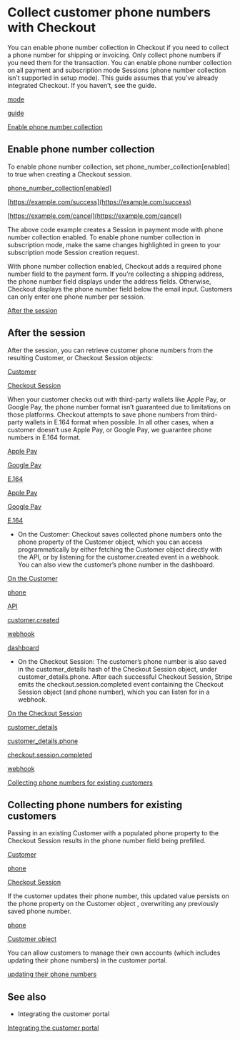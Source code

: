 # Collect customer phone numbers with Checkout

You can enable phone number collection in Checkout if you need  to collect a phone number for shipping or invoicing. Only collect phone numbers if you need them for the transaction. You can enable phone number collection on all payment and subscription mode Sessions (phone number collection isn’t supported in setup mode). This guide assumes that you’ve already integrated Checkout. If you haven’t, see the guide.

[mode](/api/checkout/sessions/create#create_checkout_session-mode)

[guide](/payments/checkout)

[Enable phone number collection](#create-session)

## Enable phone number collection

To enable phone number collection, set phone_number_collection[enabled] to true when creating a Checkout session.

[phone_number_collection[enabled]](/api/checkout/sessions/create#create_checkout_session-phone_number_collection-enabled)

[https://example.com/success](https://example.com/success)

[https://example.com/cancel](https://example.com/cancel)

The above code example creates a Session in payment mode with phone number collection enabled. To enable phone number collection in subscription mode, make the same changes highlighted in green to your subscription mode Session creation request.

With phone number collection enabled, Checkout adds a required phone number field to the payment form. If you’re collecting a shipping address, the phone number field displays under the address fields. Otherwise, Checkout displays the phone number field below the email input. Customers can only enter one phone number per session.

[After the session](#after-session)

## After the session

After the session, you can retrieve customer phone numbers from the resulting Customer, or Checkout Session objects:

[Customer](/api/customers)

[Checkout Session](/api/checkout/sessions)

When your customer checks out with third-party wallets like Apple Pay, or Google Pay, the phone number format isn’t guaranteed due to limitations on those platforms. Checkout attempts to save phone numbers from third-party wallets in E.164 format when possible. In all other cases, when a customer doesn’t use Apple Pay, or Google Pay, we guarantee phone numbers in E.164 format.

[Apple Pay](/apple-pay)

[Google Pay](/google-pay)

[E.164](https://en.wikipedia.org/wiki/E.164)

[Apple Pay](/apple-pay)

[Google Pay](/google-pay)

[E.164](https://en.wikipedia.org/wiki/E.164)

- On the Customer: Checkout saves collected phone numbers onto the phone property of the Customer object, which you can access programmatically by either fetching the Customer object directly with the API, or by listening for the customer.created event in a webhook. You can also view the customer’s phone number in the dashboard.

[On the Customer](/api/customers)

[phone](/api/customers/object#customer_object-phone)

[API](/api/customers/retrieve)

[customer.created](/api/events/types#event_types-customer.created)

[webhook](/webhooks)

[dashboard](https://dashboard.stripe.com/customers)

- On the Checkout Session: The customer’s phone number is also saved in the customer_details hash of the Checkout Session object, under customer_details.phone. After each successful Checkout Session, Stripe emits the checkout.session.completed event containing the Checkout Session object (and phone number), which you can listen for in a webhook.

[On the Checkout Session](/api/checkout/sessions)

[customer_details](/api/checkout/sessions/object#checkout_session_object-customer_details)

[customer_details.phone](/api/checkout/sessions/object#checkout_session_object-customer_details-phone)

[checkout.session.completed](/api/events/types#event_types-checkout.session.completed)

[webhook](/webhooks)

[Collecting phone numbers for existing customers](#existing-customers)

## Collecting phone numbers for existing customers

Passing in an existing Customer with a populated phone property to the Checkout Session results in the phone number field being prefilled.

[Customer](/api/customers)

[phone](/api/customers/object#customer_object-phone)

[Checkout Session](/api/checkout/sessions)

If the customer updates their phone number, this updated value persists on the phone property on the Customer object , overwriting any previously saved phone number.

[phone](/api/checkout/sessions/object#checkout_session_object-phone)

[Customer object](/api/customers)

You can allow customers to manage their own accounts (which includes updating their phone numbers) in the customer portal.

[updating their phone numbers](/api/customer_portal/configurations/create#create_portal_configuration-features-customer_update-allowed_updates)

## See also

- Integrating the customer portal

[Integrating the customer portal](/customer-management)
